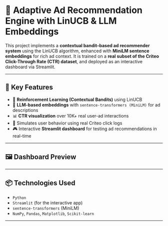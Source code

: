 # 🚀 Adaptive Ad Recommendation Engine with LinUCB & LLM Embeddings

This project implements a **contextual bandit–based ad recommender system** using the LinUCB algorithm, enhanced with **MiniLM sentence embeddings** for rich ad context. It is trained on a **real subset of the Criteo Click-Through Rate (CTR) dataset**, and deployed as an interactive dashboard via Streamlit.

---

## 📌 Key Features

- 🎯 **Reinforcement Learning (Contextual Bandits)** using LinUCB
- 🤖 **LLM-based embeddings** with `sentence-transformers (MiniLM)` for ad descriptions
- 📊 **CTR visualization** over 10K+ real user-ad interactions
- 🧠 Simulates user behavior using real Criteo click logs
- 🎮 Interactive **Streamlit dashboard** for testing ad recommendations in real-time

---

## 🖼️ Dashboard Preview


---

## 📦 Technologies Used

- `Python`
- `Streamlit` (for the interactive app)
- `sentence-transformers` (MiniLM)
- `NumPy`, `Pandas`, `Matplotlib`, `Scikit-learn`

---


